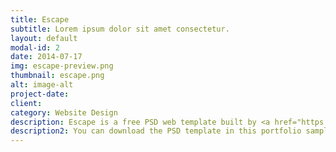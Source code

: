 ```yaml
---
title: Escape
subtitle: Lorem ipsum dolor sit amet consectetur.
layout: default
modal-id: 2
date: 2014-07-17
img: escape-preview.png
thumbnail: escape.png
alt: image-alt
project-date:
client:
category: Website Design
description: Escape is a free PSD web template built by <a href="https://www.behance.net/MathavanJaya">Mathavan Jaya</a>. Escape is a one page web template that was designed with agencies in mind. This template is ideal for those looking for a simple one page solution to describe your business and offer your services.
description2: You can download the PSD template in this portfolio sample item at <a href="http://freebiesxpress.com/gallery/escape-one-page-psd-web-template/">FreebiesXpress.com</a>.
---
```

